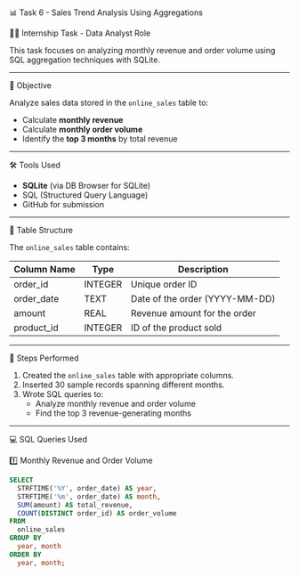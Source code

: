  📊 Task 6 - Sales Trend Analysis Using Aggregations

 🧑‍💻 Internship Task - Data Analyst Role

This task focuses on analyzing monthly revenue and order volume using SQL aggregation techniques with SQLite.

---

 🎯 Objective

Analyze sales data stored in the `online_sales` table to:
- Calculate **monthly revenue**
- Calculate **monthly order volume**
- Identify the **top 3 months** by total revenue

---

🛠️ Tools Used

- **SQLite** (via DB Browser for SQLite)
- SQL (Structured Query Language)
- GitHub for submission

---

 🧱 Table Structure

The `online_sales` table contains:

| Column Name  | Type    | Description                      |
|--------------|---------|----------------------------------|
| order_id     | INTEGER | Unique order ID                  |
| order_date   | TEXT    | Date of the order (YYYY-MM-DD)   |
| amount       | REAL    | Revenue amount for the order     |
| product_id   | INTEGER | ID of the product sold           |

---

 📌 Steps Performed

1. Created the `online_sales` table with appropriate columns.
2. Inserted 30 sample records spanning different months.
3. Wrote SQL queries to:
   - Analyze monthly revenue and order volume
   - Find the top 3 revenue-generating months

---

 💻 SQL Queries Used

 1️⃣ Monthly Revenue and Order Volume

```sql
SELECT
  STRFTIME('%Y', order_date) AS year,
  STRFTIME('%m', order_date) AS month,
  SUM(amount) AS total_revenue,
  COUNT(DISTINCT order_id) AS order_volume
FROM
  online_sales
GROUP BY
  year, month
ORDER BY
  year, month;
